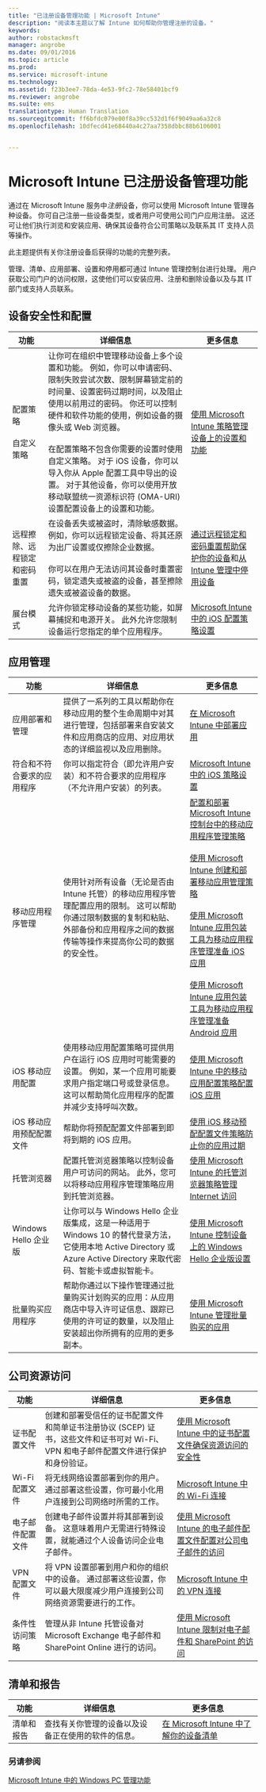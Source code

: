 ```yaml
---
title: "已注册设备管理功能 | Microsoft Intune"
description: "阅读本主题以了解 Intune 如何帮助你管理注册的设备。"
keywords: 
author: robstackmsft
manager: angrobe
ms.date: 09/01/2016
ms.topic: article
ms.prod: 
ms.service: microsoft-intune
ms.technology: 
ms.assetid: f23b3ee7-78da-4e53-9fc2-78e58401bcf9
ms.reviewer: angrobe
ms.suite: ems
translationtype: Human Translation
ms.sourcegitcommit: ff6bfdc079e00f8a39cc532d1f6f9049aa6a32c8
ms.openlocfilehash: 10dfecd41e68440a4c27aa7358dbbc88b6106001


---
```

# Microsoft Intune 已注册设备管理功能

通过在 Microsoft Intune 服务中*注册*设备，你可以使用 Microsoft Intune 管理各种设备。 你可自己注册一些设备类型，或者用户可使用公司门户应用注册。 这还可让他们执行浏览和安装应用、确保其设备符合公司策略以及联系其 IT 支持人员等操作。

此主题提供有关你注册设备后获得的功能的完整列表。

管理、清单、应用部署、设置和停用都可通过 Intune 管理控制台进行处理。 用户获取公司门户的访问权限，这使他们可以安装应用、注册和删除设备以及与其 IT 部门或支持人员联系。



## 设备安全性和配置

|功能|详细信息|更多信息|
|--------------|-----------|--------------------|
|配置策略<br><br>自定义策略| 让你可在组织中管理移动设备上多个设置和功能。 例如，你可以申请密码、限制失败尝试次数、限制屏幕锁定前的时间量、设置密码过期时间，以及阻止使用以前用过的密码。 你还可以控制硬件和软件功能的使用，例如设备的摄像头或 Web 浏览器。<br><br>在配置策略不包含你需要的设置时使用自定义策略。 对于 iOS 设备，你可以导入你从 Apple 配置工具中导出的设置。 对于其他设备，你可以使用开放移动联盟统一资源标识符 (OMA-URI) 设置配置设备上的设置和功能。|[使用 Microsoft Intune 策略管理设备上的设置和功能](/intune/deploy-use/manage-settings-and-features-on-your-devices-with-microsoft-intune-policies)<br />|
|远程擦除、远程锁定和密码重置|在设备丢失或被盗时，清除敏感数据。 例如，你可以远程锁定设备、将其还原为出厂设置或仅擦除企业数据。<br><br>你可以在用户无法访问其设备时重置密码，锁定遗失或被盗的设备，甚至擦除遗失或被盗设备的数据。|[通过远程锁定和密码重置帮助保护你的设备](/intune/deploy-use/use-remote-lock-and-passcode-reset-in-microsoft-intune)和[从 Intune 管理中停用设备](/intune/deploy-use/retire-devices-from-microsoft-intune-management)|
|展台模式|允许你锁定移动设备的某些功能，如屏幕捕捉和电源开关。 此外允许您限制设备运行您指定的单个应用程序。|[Microsoft Intune 中的 iOS 配置策略设置](/intune/deploy-use/ios-policy-settings-in-microsoft-intune)|

## 应用管理

|功能|详细信息|更多信息|
|--------------|-----------|--------------------|
|应用部署和管理|提供了一系列的工具以帮助你在移动应用的整个生命周期中对其进行管理，包括部署来自安装文件和应用商店的应用、对应用状态的详细监视以及应用删除。|[在 Microsoft Intune 中部署应用](/intune/deploy-use/deploy-apps)|
|符合和不符合要求的应用程序|你可以指定符合（即允许用户安装）和不符合要求的应用程序（不允许用户安装）的列表。|[Microsoft Intune 中的 iOS 策略设置](/intune/deploy-use/ios-policy-settings-in-microsoft-intune)|
|移动应用程序管理|使用针对所有设备（无论是否由 Intune 托管）的移动应用程序管理配置应用的限制。 这可以帮助你通过限制数据的复制和粘贴、外部备份和应用程序之间的数据传输等操作来提高你公司的数据的安全性。|[配置和部署 Microsoft Intune 控制台中的移动应用程序管理策略](/intune/deploy-use/configure-and-deploy-mobile-application-management-policies-in-the-microsoft-intune-console)<br><br>[使用 Microsoft Intune 创建和部署移动应用管理策略](/intune/deploy-use/create-and-deploy-mobile-app-management-policies-with-microsoft-intune)<br /><br />[使用 Microsoft Intune 应用包装工具为移动应用程序管理准备 iOS 应用](/intune/deploy-use/prepare-ios-apps-for-mobile-application-management-with-the-microsoft-intune-app-wrapping-tool)<br /><br />[使用 Microsoft Intune 应用包装工具为移动应用程序管理准备 Android 应用](/intune/deploy-use/prepare-android-apps-for-mobile-application-management-with-the-microsoft-intune-app-wrapping-tool)|
|iOS 移动应用配置|使用移动应用配置策略可提供用户在运行 iOS 应用时可能需要的设置。 例如，某一个应用可能要求用户指定端口号或登录信息。 这可以帮助简化应用程序的配置并减少支持呼叫次数。|[使用 Microsoft Intune 中的移动应用配置策略配置 iOS 应用](/intune/deploy-use/configure-ios-apps-with-mobile-app-configuration-policies-in-microsoft-intune)|
|iOS 移动应用预配配置文件|帮助你将预配配置文件部署到即将到期的 iOS 应用。 |[使用 iOS 移动预配配置文件策略防止你的应用过期](/intune/deploy-use/ios-mobile-app-provisioning-profiles)|
|托管浏览器|配置托管浏览器策略以控制设备用户可访问的网站。 此外，您可以将移动应用程序管理策略应用到托管浏览器。|[使用 Microsoft Intune 的托管浏览器策略管理 Internet 访问](/intune/deploy-use/manage-internet-access-using-managed-browser-policies)|
|Windows Hello 企业版|让你可以与 Windows Hello 企业版集成，这是一种适用于 Windows 10 的替代登录方法，它使用本地 Active Directory 或 Azure Active Directory 来取代密码、智能卡或虚拟智能卡。|[使用 Microsoft Intune 控制设备上的 Windows Hello 企业版设置](/intune/deploy-use/control-microsoft-passport-settings-on-devices-with-microsoft-intune)|
|批量购买应用程序|帮助你通过以下操作管理通过批量购买计划购买的应用：从应用商店中导入许可证信息、跟踪已使用的许可证的数量，以及阻止安装超出你所拥有的应用的更多副本。|[使用 Microsoft Intune 管理批量购买的应用](/intune/deploy-use/manage-volume-purchased-apps-in-microsoft-intune)|

## 公司资源访问

|功能|详细信息|更多信息|
|--------------|-----------|--------------------|
|证书配置文件|创建和部署受信任的证书配置文件和简单证书注册协议 (SCEP) 证书，这些文件和证书可对 Wi-Fi、VPN 和电子邮件配置文件进行保护和身份验证。|[使用 Microsoft Intune 中的证书配置文件确保资源访问的安全性](/intune/deploy-use/secure-resource-access-with-certificate-profiles)|
|Wi-Fi 配置文件|将无线网络设置部署到你的用户。 通过部署这些设置，你可最小化用户连接到公司网络时所需的工作。|[Microsoft Intune 中的 Wi-Fi 连接](/intune/deploy-use/wi-fi-connections-in-microsoft-intune)|
|电子邮件配置文件|创建电子邮件设置并将其部署到设备。 这意味着用户无需进行特殊设置，就能通过个人设备访问企业电子邮件。|[使用 Microsoft Intune 的电子邮件配置文件配置对公司电子邮件的访问](/intune/deploy-use/configure-access-to-corporate-email-using-email-profiles-with-microsoft-intune)|
|VPN 配置文件|将 VPN 设置部署到用户和你的组织中的设备。 通过部署这些设置，你可以最大限度减少用户连接到公司网络资源需要进行的工作。|[Microsoft Intune 中的 VPN 连接](/intune/deploy-use/vpn-connections-in-microsoft-intune)|
|条件性访问策略|管理从非 Intune 托管设备对 Microsoft Exchange 电子邮件和 SharePoint Online 进行的访问。|[使用 Microsoft Intune 限制对电子邮件和 SharePoint 的访问](/intune/deploy-use/restrict-access-to-email-and-o365-services-with-microsoft-intune)|

## 清单和报告

|功能|详细信息|更多信息|
|--------------|-----------|--------------------|
|清单和报告|查找有关你管理的设备以及设备正在使用的软件的信息。|[在 Microsoft Intune 中了解你的设备清单](/intune/deploy-use/understand-your-devices-with-inventory-in-microsoft-intune)|


### 另请参阅
[Microsoft Intune 中的 Windows PC 管理功能](windows-pc-management-capabilities-in-microsoft-intune.md)



<!--HONumber=Sep16_HO1-->


